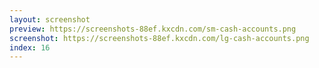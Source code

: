 ```yaml
---
layout: screenshot
preview: https://screenshots-88ef.kxcdn.com/sm-cash-accounts.png
screenshot: https://screenshots-88ef.kxcdn.com/lg-cash-accounts.png
index: 16
---
```

